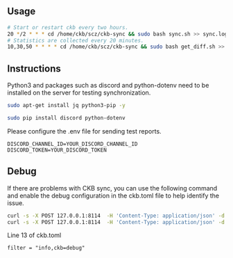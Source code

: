 ## Usage
```bash
# Start or restart ckb every two hours.
20 */2 * * * cd /home/ckb/scz/ckb-sync && sudo bash sync.sh >> sync.log 2>&1
# Statistics are collected every 20 minutes.
10,30,50 * * * * cd /home/ckb/scz/ckb-sync && sudo bash get_diff.sh >> get_diff.log 2>&1
```
## Instructions
Python3 and packages such as discord and python-dotenv need to be installed on the server for testing synchronization.
```bash
sudo apt-get install jq python3-pip -y
```
```bash
sudo pip install discord python-dotenv
```
Please configure the .env file for sending test reports.
```dotenv
DISCORD_CHANNEL_ID=YOUR_DISCORD_CHANNEL_ID
DISCORD_TOKEN=YOUR_DISCORD_TOKEN
```
## Debug
If there are problems with CKB sync, you can use the following command and enable the debug configuration in the ckb.toml file to help identify the issue.
```bash
curl -s -X POST 127.0.0.1:8114  -H 'Content-Type: application/json' -d '{ "id": 42, "jsonrpc": "2.0", "method": "sync_state", "params": [] }' | jq
curl -s -X POST 127.0.0.1:8114  -H 'Content-Type: application/json' -d '{ "id": 42, "jsonrpc": "2.0", "method": "get_peers", "params": [] }' | jq | grep last_common_header_number
```
Line 13 of ckb.toml

`filter = "info,ckb=debug"`

